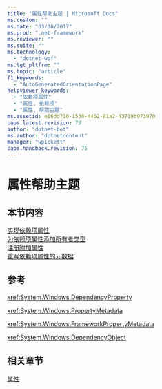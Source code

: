 ```yaml
---
title: "属性帮助主题 | Microsoft Docs"
ms.custom: ""
ms.date: "03/30/2017"
ms.prod: ".net-framework"
ms.reviewer: ""
ms.suite: ""
ms.technology: 
  - "dotnet-wpf"
ms.tgt_pltfrm: ""
ms.topic: "article"
f1_keywords: 
  - "AutoGeneratedOrientationPage"
helpviewer_keywords: 
  - "依赖项属性"
  - "属性, 依赖项"
  - "属性, 帮助主题"
ms.assetid: e16dd710-1530-4462-81a2-43719b973970
caps.latest.revision: 75
author: "dotnet-bot"
ms.author: "dotnetcontent"
manager: "wpickett"
caps.handback.revision: 75
---
```

# 属性帮助主题
## 本节内容  
 [实现依赖项属性](../../../../docs/framework/wpf/advanced/how-to-implement-a-dependency-property.md)  
 [为依赖项属性添加所有者类型](../../../../docs/framework/wpf/advanced/how-to-add-an-owner-type-for-a-dependency-property.md)  
 [注册附加属性](../../../../docs/framework/wpf/advanced/how-to-register-an-attached-property.md)  
 [重写依赖项属性的元数据](../../../../docs/framework/wpf/advanced/how-to-override-metadata-for-a-dependency-property.md)  
  
## 参考  
 <xref:System.Windows.DependencyProperty>  
  
 <xref:System.Windows.PropertyMetadata>  
  
 <xref:System.Windows.FrameworkPropertyMetadata>  
  
 <xref:System.Windows.DependencyObject>  
  
## 相关章节  
 [属性](../../../../docs/framework/wpf/advanced/properties-wpf.md)